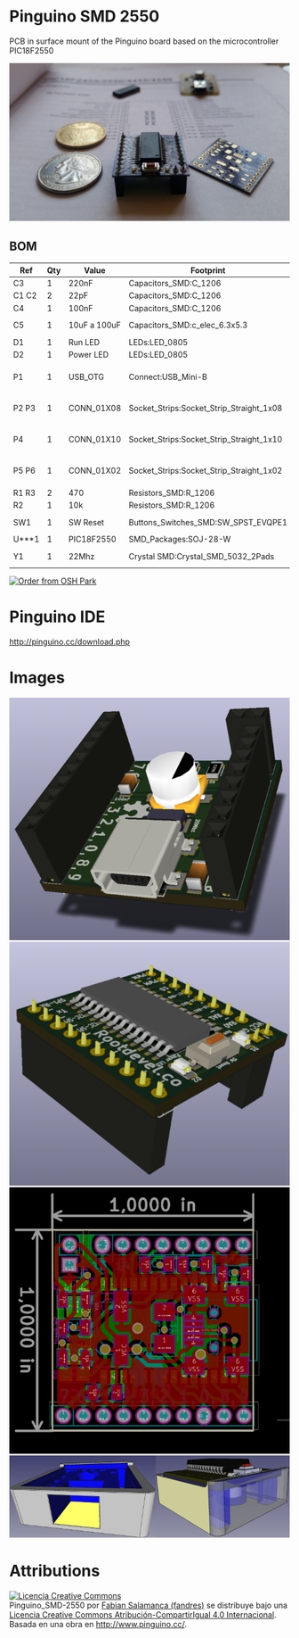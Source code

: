 # Pinguino SMD 2550

PCB in surface mount of the Pinguino board based on the microcontroller PIC18F2550 

![Pinguino_SMD-2550](/images/Pinguino_SMD-2550.jpg)

## BOM 

Ref | Qty | Value | Footprint | Package
----- | ---------- | -------- | -------- | --------
C3 | 1| 220nF| Capacitors_SMD:C_1206 | 1206
C1 C2 | 2| 22pF| Capacitors_SMD:C_1206 | 1206
C4 | 1| 100nF| Capacitors_SMD:C_1206 | 1206
C5 | 1| 10uF a 100uF| Capacitors_SMD:c_elec_6.3x5.3 | Capa-e 6x5
D1 | 1| Run LED| LEDs:LED_0805 | 0805
D2 | 1| Power LED| LEDs:LED_0805 | 0805
P1 | 1| USB_OTG| Connect:USB_Mini-B | USB Female mini B 
P2 P3| 1| CONN_01X08| Socket_Strips:Socket_Strip_Straight_1x08 | SIL 1x10 Female
P4 | 1| CONN_01X10| Socket_Strips:Socket_Strip_Straight_1x10 | SIL 1x10 Female
P5 P6 | 1| CONN_01X02| Socket_Strips:Socket_Strip_Straight_1x02 | SIL 1x02 Female
R1 R3 | 2| 470| Resistors_SMD:R_1206 | 1206
R2 | 1| 10k| Resistors_SMD:R_1206 | 1206
SW1 | 1| SW Reset| Buttons_Switches_SMD:SW_SPST_EVQPE1 | SMD Sw 1181
U***1 | 1| PIC18F2550| SMD_Packages:SOJ-28-W | SOP28
Y1 | 1| 22Mhz| Crystal SMD:Crystal_SMD_5032_2Pads | 5032 2pads

<a href="https://oshpark.com/shared_projects/N5pZkoHF"><img src="https://oshpark.com/assets/badge-5b7ec47045b78aef6eb9d83b3bac6b1920de805e9a0c227658eac6e19a045b9c.png" alt="Order from OSH Park"></img></a>

# Pinguino IDE
http://pinguino.cc/download.php

# Images
![3DF_Pinguino_SMD-2550](/images/3D_View-F.png)
![3DB_Pinguino_SMD-2550](/images/3D_View-B.png)
![PCB_Pinguino_SMD-2550](/images/PCB_Kicad.png)
![Cape_Pinguino_SMD-2550](/images/case-Pinguino_SMD-2550.png)

# Attributions
<a rel="license" href="http://creativecommons.org/licenses/by-sa/4.0/"><img alt="Licencia Creative Commons" style="border-width:0" src="https://i.creativecommons.org/l/by-sa/4.0/88x31.png" /></a><br /><span xmlns:dct="http://purl.org/dc/terms/" property="dct:title">Pinguino_SMD-2550</span> por <a xmlns:cc="http://creativecommons.org/ns#" href="https://github.com/fandres/pinguino_SMD-2550" property="cc:attributionName" rel="cc:attributionURL">Fabian Salamanca (fandres)</a> se distribuye bajo una <a rel="license" href="http://creativecommons.org/licenses/by-sa/4.0/">Licencia Creative Commons Atribución-CompartirIgual 4.0 Internacional</a>.<br />Basada en una obra en <a xmlns:dct="http://purl.org/dc/terms/" href="http://www.pinguino.cc/" rel="dct:source">http://www.pinguino.cc/</a>.
